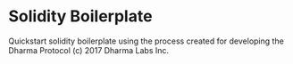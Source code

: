 # Solidity Boilerplate
Quickstart solidity boilerplate using the process created for developing the Dharma Protocol (c) 2017 Dharma Labs Inc.
